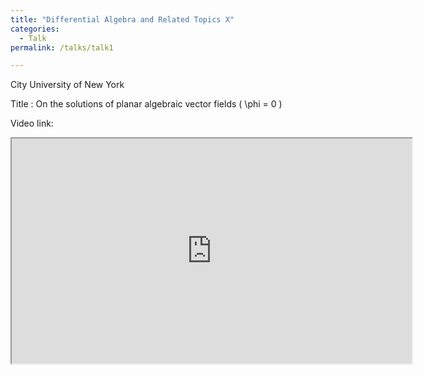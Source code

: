 ```yaml
---
title: "Differential Algebra and Related Topics X"
categories:
  - Talk
permalink: /talks/talk1

---
```

City University of New York

Title : On the solutions of planar algebraic vector fields \( \phi = 0 \) 

Video link: 
<iframe width="640" height="360" src="https://youtu.be/aThGk3Lfbgk"></iframe>